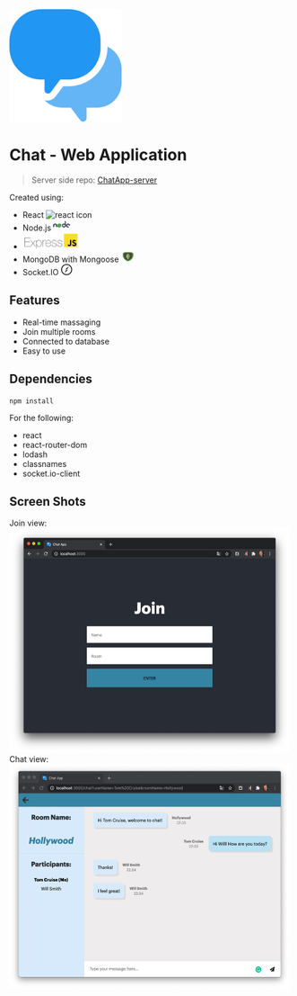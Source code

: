 <img src="/public/media/speech-bubble.png" alt="chat logo" width="200" height="200"/>

# Chat - Web Application

> Server side repo: [ChatApp-server](https://github.com/OdedNir/ChatApp-server) 

Created using:

- React  <img src="/public/media/favicon-react.ico" alt="react icon" width="20" height="20"/>
- Node.js  <img src="/public/media/node-icon.png" alt="react icon" width="30" height="20"/>
- <img src="/public/media/express-js-cyberpanel.jpg" alt="express icon" width="100" height="30"/>
- MongoDB with Mongoose  <img src="/public/media/mongodb.png" alt="mongodb icon" width="25" height="20"/>
- Socket.IO  <img src="/public/media/socket-io.png" alt="socketio icon" width="20" height="20"/>

## Features

- Real-time massaging
- Join multiple rooms
- Connected to database
- Easy to use

## Dependencies

```shell 
npm install
```
For the following:
- react
- react-router-dom
- lodash
- classnames
- socket.io-client

## Screen Shots

Join view: <img src="/public/media/join-screen-shot.png" alt="join screen shot" width="500" height="400"/>
Chat view: <img alt="in chat screen shot" src="/public/media/in-chat-screen-shot3.png" width="500" height="400"/>
